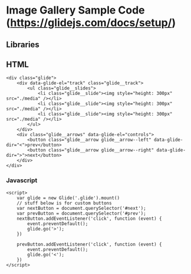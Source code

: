 # Image Gallery Sample Code (https://glidejs.com/docs/setup/)

## Libraries
<script src="https://cdn.jsdelivr.net/npm/@glidejs/glide"></script>
<link rel="stylesheet" href="css/glide.core.css">
<link rel="stylesheet" href="css/glide.theme.css">

## HTML
```
<div class="glide">
    <div data-glide-el="track" class="glide__track">
        <ul class="glide__slides">
            <li class="glide__slide"><img style="height: 300px" src="./media" /></li>
            <li class="glide__slide"><img style="height: 300px" src="./media" /></li>
            <li class="glide__slide"><img style="height: 300px" src="./media" /></li>
        </ul>
    </div>
    <div class="glide__arrows" data-glide-el="controls">
        <button class="glide__arrow glide__arrow--left" data-glide-dir="<">prev</button>
        <button class="glide__arrow glide__arrow--right" data-glide-dir=">">next</button>
    </div>
</div>
```

### Javascript
```
<script>
    var glide = new Glide('.glide').mount()
    // stuff below is for custom buttons
    var nextButton = document.querySelector('#next');
    var prevButton = document.querySelector('#prev');
    nextButton.addEventListener('click', function (event) {
        event.preventDefault();
        glide.go('>');
    })

    prevButton.addEventListener('click', function (event) {
        event.preventDefault();
        glide.go('<');
    })
</script>

```